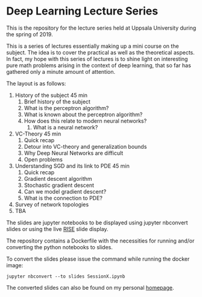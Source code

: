 # Deep Learning Lecture Series

This is the repository for the lecture series held at Uppsala University during the spring of 2019. 

This is a series of lectures essentially making up a mini course on the subject. The idea is to cover the practical as well as the theoretical aspects. In fact, my hope with this series of lectures is to shine light on interesting pure math problems arising in the context of deep learning, that so far has gathered only a minute amount of attention. 

The layout is as follows:
1. History of the subject 45 min
	1. Brief history of the subject
	2. What is the perceptron algorithm?
	3. What is known about the perceptron algorithm?
	4. How does this relate to modern neural networks?
		1. What is a neural network?
2. VC-Theory 45 min
	1. Quick recap
	2. Detour into VC-theory and generalization bounds
	3. Why Deep Neural Networks are difficult
	4. Open problems
3. Understanding SGD and its link to PDE 45 min
    1. Quick recap
    2. Gradient descent algorithm
    3. Stochastic gradient descent
    4. Can we model gradient descent?
    5. What is the connection to PDE?
4. Survey of network topologies
5. TBA

The slides are jupyter notebooks to be displayed using jupyter nbconvert slides or using the live [RISE](https://github.com/damianavila/RISE) slide display.

The repository contains a Dockerfile with the necessities for running and/or converting the python notebooks to slides.

To convert the slides please issue the command while running the docker image:

```jupyter nbconvert --to slides SessionX.ipynb```

The converted slides can also be found on my personal [homepage](https://sites.google.com/site/bennyavelin/home/deep-learning-lecture-series).